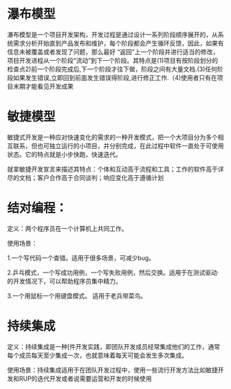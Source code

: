# 瀑布模型

瀑布模型是一个项目开发架构，开发过程是通过设计一系列阶段顺序展开的，从系统需求分析开始直到产品发布和维护，每个阶段都会产生循环反馈，因此，如果有信息未被覆盖或者发现了问题，那么最好 “返回”上一个阶段并进行适当的修改，项目开发进程从一个阶段“流动”到下一个阶段。其特点是(1)项目有按阶段划分的检查点2)前一个阶段完成后,下一个阶段才往下做，阶段之间有大量文档.(3)任何阶段如果发生错误,立即回到前面发生错误得阶段,进行修正工作.（4)使用者只有在项目末期才能看见开发成果

 

# 敏捷模型

敏捷式开发是一种应对快速变化的需求的一种开发模式，把一个大项目分为多个相互联系，但也可独立运行的小项目，并分别完成，在此过程中软件一直处于可使用状态。它的特点就是小步快跑，快速迭代。

就拿敏捷开发宣言来描述其特点：个体和互动高于流程和工具；工作的软件高于详尽的文档；客户合作高于合同谈判；响应变化高于遵循计划



# 结对编程：

定义：两个程序员在一个计算机上共同工作。

使用场景：

1.一个写代码一个查错。适用于很多场景，可减少bug。

2.乒乓模式，一个写成功用例，一个写失败用例，然后交换。适用于在测试驱动·的开发情况下，可以帮助程序员集中精力。

3.一个用鼠标一个用键盘模式。 适用于老兵带菜鸟。

 

 

# 持续集成

定义：持续集成是一种[件开发实践，即团队开发成员经常集成他们的工作，通常每个成员每天至少集成一次，也就意味着每天可能会发生多次集成。

 

使用场景：持续集成适用于在团队开发过程中，使用一些流行开发方法比如敏捷开发和RUP的迭代开发或者说需要运营和开发的时候使用